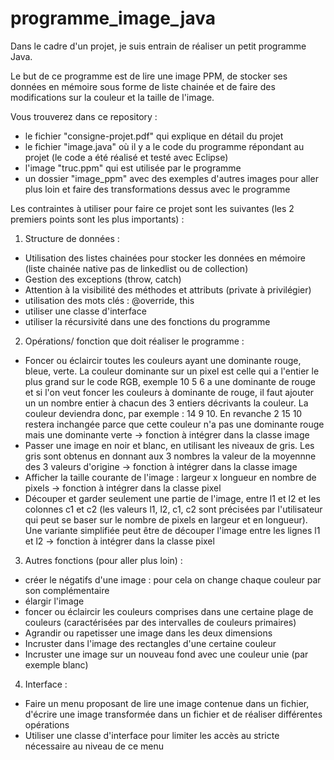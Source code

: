 # programme_image_java

Dans le cadre d'un projet, je suis entrain de réaliser un petit programme Java. 

Le but de ce programme est de lire une image PPM, de stocker ses données en mémoire sous forme de liste chainée et de faire des modifications sur la couleur et la taille de l'image. 

Vous trouverez dans ce repository : 
* le fichier "consigne-projet.pdf" qui explique en détail du projet 
* le fichier "image.java" où il y a le code du programme répondant au projet (le code a été réalisé et testé avec Eclipse)
* l'image "truc.ppm" qui est utilisée par le programme 
* un dossier "image_ppm" avec des exemples d'autres images pour aller plus loin et faire des transformations dessus avec le programme

Les contraintes à utiliser pour faire ce projet sont les suivantes (les 2 premiers points sont les plus importants) : 

1. Structure de données : 
* Utilisation des listes chainées pour stocker les données en mémoire (liste chainée native pas de linkedlist ou de collection)
* Gestion des exceptions (throw, catch)
* Attention à la visibilité des méthodes et attributs (private à privilégier)
* utilisation des mots clés : @override, this
* utiliser une classe d'interface
* utiliser la récursivité dans une des fonctions du programme

2. Opérations/ fonction que doit réaliser le programme : 
* Foncer ou éclaircir toutes les couleurs ayant une dominante rouge, bleue, verte. La couleur dominante sur un pixel est celle qui a l'entier le plus grand sur le code RGB, exemple 10 5 6 a une dominante de rouge et si l'on veut foncer les couleurs à dominante de rouge, il faut ajouter un un nombre entier à chacun des 3 entiers décrivants la couleur. La couleur deviendra donc, par exemple : 14 9 10. En revanche 2 15 10 restera inchangée parce que cette couleur n'a pas une dominante rouge mais une dominante verte -> fonction à intégrer dans la classe image 
* Passer une image en noir et blanc, en utilisant les niveaux de gris. Les gris sont obtenus en donnant aux 3 nombres la valeur de la moyennne des 3 valeurs d'origine -> fonction à intégrer dans la classe image 
* Afficher la taille courante de l'image : largeur x longueur en nombre de pixels -> fonction à intégrer dans la classe pixel
* Découper et garder seulement une partie de l'image, entre l1 et l2 et les colonnes c1 et c2 (les valeurs l1, l2, c1, c2 sont précisées par l'utilisateur qui peut se baser sur le nombre de pixels en largeur et en longueur). Une variante simplifiée peut être de découper l'image entre les lignes l1 et l2 -> fonction à intégrer dans la classe pixel

3. Autres fonctions (pour aller plus loin) : 
* créer le négatifs d'une image : pour cela on change chaque couleur par son complémentaire
* élargir l'image
* foncer ou éclaircir les couleurs comprises dans une certaine plage de couleurs (caractérisées par des intervalles de couleurs primaires) 
* Agrandir ou rapetisser une image dans les deux dimensions
* Incruster dans l'image des rectangles d'une certaine couleur 
* Incruster une image sur un nouveau fond avec une couleur unie (par exemple blanc)

4. Interface : 
* Faire un menu proposant de lire une image contenue dans un fichier, d'écrire une image transformée dans un fichier et de réaliser différentes opérations
* Utiliser une classe d'interface pour limiter les accès au stricte nécessaire au niveau de ce menu 
